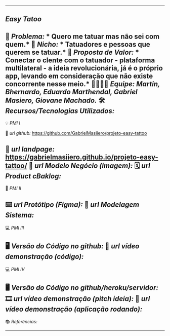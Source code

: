 -------------------
*Easy Tatoo*
-------------------
🙁 _*Problema:*_ * Quero me tatuar mas não sei com quem.*
🙂 _*Nicho:*_ * Tatuadores e pessoas que querem se tatuar.*
🎁 _*Proposta de Valor:*_ * Conectar o clente com o tatuador - plataforma multilateral - a ideia revolucionária, já é o próprio app, levando em consideração que não existe concorrente nesse meio.*
🧑‍💻👩‍💻 _*Equipe:*_ *Martin, Bhernardo, Eduardo Marthendal, Gabriel Masiero, Giovane Machado.*
🛠️ _*Recursos/Tecnologias Utilizados:*_
-------------------
💡 *PMI I*

🔗 _*url github:*_ https://github.com/GabrielMasiiero/projeto-easy-tattoo

🛬 _*url landpage:*_ https://gabrielmasiiero.github.io/projeto-easy-tattoo/
🤝 _*url Modelo Negócio (imagem):*_
🗓️ _*url Product cBaklog:*_
-------------------
📲 *PMI II*

⌨️ _*url Protótipo (Figma):*_
📝 _*url Modelagem Sistema:*_
-------------------
💻 *PMI III*

🖥️ _*Versão do Código no github:*_
🎥 _*url vídeo demonstração (código):*_
-------------------
💻 *PMI IV*

🖥️ _*Versão do Código no github/heroku/servidor:*_
🎞️ _*url vídeo demonstração (pitch ideia):*_
🎥 _*url vídeo demonstração (aplicação rodando):*_
-------------------
📚 *Referências:*

-------------------





